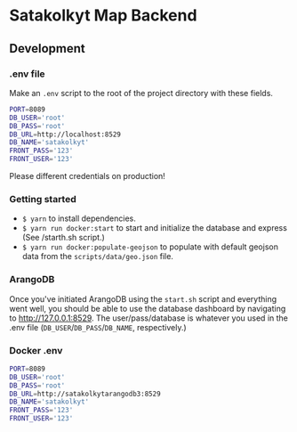 # Satakolkyt Map Backend

## Development

### .env file

Make an `.env` script to the root of the project directory with these fields.

```sh
PORT=8089
DB_USER='root'
DB_PASS='root'
DB_URL=http://localhost:8529
DB_NAME='satakolkyt'
FRONT_PASS='123'
FRONT_USER='123'
```

Please different credentials on production!

### Getting started

- `$ yarn` to install dependencies.
- `$ yarn run docker:start` to start and initialize the database and express (See /starth.sh script.)
- `$ yarn run docker:populate-geojson` to populate with default geojson data from the `scripts/data/geo.json` file.

### ArangoDB

Once you've initiated ArangoDB using the `start.sh` script and everything went well, you should be able to use the database dashboard by navigating to http://127.0.0.1:8529. The user/pass/database is whatever you used in the .env file (`DB_USER`/`DB_PASS`/`DB_NAME`, respectively.)

### Docker .env

```sh
PORT=8089
DB_USER='root'
DB_PASS='root'
DB_URL=http://satakolkytarangodb3:8529
DB_NAME='satakolkyt'
FRONT_PASS='123'
FRONT_USER='123'
```
